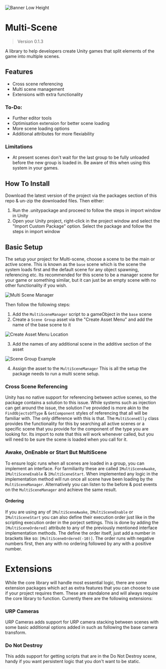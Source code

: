 ![Banner Low Height](https://user-images.githubusercontent.com/33253710/154323542-93cbf092-74f8-4af8-9cc0-4d2ee045fa17.png)

# Multi-Scene
> Version 0.1.3


A library to help developers create Unity games that split elements of the game into multiple scenes.


## Features
- Cross scene referencing
- Multi scene management
- Extensions with extra functionality

### To-Do:
- Further editor tools
- Optimisation extension for better scene loading
- More scene loading options
- Additional attributes for more flexiability

### Limitations
- At present scenes don't wait for the last group to be fully unloaded before the new group is loaded in. Be aware of this when using this system in your games.

## How To Install
Download the latest version of the project via the packages section of this repo & un-zip the downloaded files. Then either:
1. Run the .unitypackage and proceed to follow the steps in import window in Unity
2. Open your Unity project, right-click in the project window and select the "Import Custom Package" option. Select the package and follow the steps in import window

## Basic Setup
The setup your project for Multi-scene, choose a scene to be the main or active scene. This is known as the ```base``` scene which is the scene the system loads first and the default scene for any object spawning, referencing etc. Its recommended for this scene to be a manager scene for your game or something similar, but it can just be an empty scene with no other functionality if you wish.

![Multi Scene Manager](https://user-images.githubusercontent.com/33253710/153851111-d00e0f43-0578-4de9-a95e-042e1e5b42f0.png)

Then follow the following steps:
1. Add the ```MultiSceneManager``` script to a gameObject in the ```base``` scene
2. Create a ```Scene Group``` asset via the "Create Asset Menu" and add the name of the base scene to it

![Create Asset Menu Location](https://user-images.githubusercontent.com/33253710/153851235-8a93d193-cba0-40ec-a9e5-dc18f2a2795b.png)

3. Add the names of any additional scene in the additive section of the asset

![Scene Group Example](https://user-images.githubusercontent.com/33253710/153851320-70bf2ac1-a930-406f-a6a8-c8bc51b159eb.png)

4. Assign the asset to the ```MultiSceneManager```
This is all the setup the package needs to run a multi scene setup. 



### Cross Scene Referencing
Unity has no native support for referencing between active scenes, so the package contains a solution to this issue. While systems such as injection can get around the issue, the solution I've provided is more akin to the ```FindObjectsOfType``` & ```GetComponent``` styles of referencing that all will be familiar with. The only difference with this is that. The ```MultiSceneElly``` class provides the functionality for this by searching all active scenes or a specific scene that you provide for the component of the type you are looking for. Its import to note that this will work whenever called, but you will need to be sure the scene is loaded when you call for it. 

### Awake, OnEnable or Start But MultiScene
To ensure logic runs when all scenes are loaded in a group, you can implement an interface. For farmiliarity these are called ```IMultiSceneAwake```, ```IMultiSceneEnable``` & ```IMultiSceneStart```. When implemented any logic in the implementation method will run once all scene have been loading by the ```MultiSceneManager```. Alternatively you can listen to the before & post events on the ```MultiSceneManager``` and achieve the same result. 

#### Ordering
If you are using any of ```IMultiSceneAwake```, ```IMultiSceneEnable``` or ```IMultiSceneStart``` you can also define their execution order just like in the scripting execution order in the porject settings. This is done by adding the ```[MultiSceneOrdered]``` attribute to any of the previously mentioned interface implementation methods. The define the order itself, just add a number in brackets like so: ```[MultiSceneOrdered(-10)]```. The order runs with negative numbers first, then any with no ordering followed by any with a positive number. 

# Extensions
While the core library will handle most essential logic, there are some extension packages which act as extra features that you can choose to use if your project requires them. These are standalone and will always require the core library to function. Currently there are the following extensions:

### URP Cameras
URP Cameras adds support for URP camera stacking between scenes with some basic additional options added in such as following the base camera transform. 

### Do Not Destroy
This adds support for getting scripts that are in the Do Not Destroy scene, handy if you want persistent logic that you don't want to be static. 
